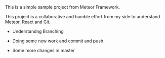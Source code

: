This is a simple sample project from Meteor Framework.

This project is a collaborative and humble effort from my side to 
understand Meteor, React and Git.


- Understandng Branching

- Doing some new work and commit and push
- Some more changes in master